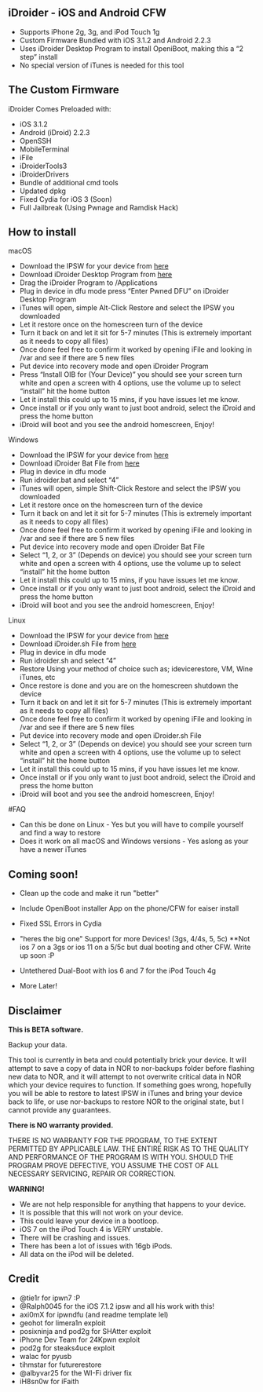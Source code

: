 ## iDroider - iOS and Android CFW
* Supports iPhone 2g, 3g, and iPod Touch 1g
* Custom Firmware Bundled with iOS 3.1.2 and Android 2.2.3
* Uses iDroider Desktop Program to install OpeniBoot, making this a “2 step” install
* No special version of iTunes is needed for this tool

## The Custom Firmware
iDroider Comes Preloaded with:
* iOS 3.1.2
* Android (iDroid) 2.2.3
* OpenSSH
* MobileTerminal
* iFile
* iDroiderTools3
* iDroiderDrivers
* Bundle of additional cmd tools
* Updated dpkg
* Fixed Cydia for iOS 3 (Soon)
* Full Jailbreak (Using Pwnage and Ramdisk Hack)

## How to install

macOS
* Download the IPSW for your device from [here](link)
* Download iDroider Desktop Program from [here](link)
* Drag the iDroider Program to /Applications 
* Plug in device in dfu mode press “Enter Pwned DFU” on iDroider Desktop Program
* iTunes will open, simple Alt-Click Restore and select the IPSW you downloaded
* Let it restore once on the homescreen turn of the device
* Turn it back on and let it sit for 5-7 minutes (This is extremely important as it needs to copy all files)
* Once done feel free to confirm it worked by opening iFile and looking in /var and see if there are 5 new files
* Put device into recovery mode and open iDroider Program 
* Press “Install OIB for (Your Device)” you should see your screen turn white and open a screen with 4 options, use the volume up to select “install” hit the home button 
* Let it install this could up to 15 mins, if you have issues let me know.
* Once install or if you only want to just boot android, select the iDroid and press the home button
* iDroid will boot and you see the android homescreen, Enjoy!

Windows
* Download the IPSW for your device from [here](link)
* Download iDroider Bat File from [here](link)
* Plug in device in dfu mode 
* Run idroider.bat and select “4”
* iTunes will open, simple Shift-Click Restore and select the IPSW you downloaded
* Let it restore once on the homescreen turn of the device
* Turn it back on and let it sit for 5-7 minutes (This is extremely important as it needs to copy all files)
* Once done feel free to confirm it worked by opening iFile and looking in /var and see if there are 5 new files
* Put device into recovery mode and open iDroider Bat File
* Select  “1, 2, or 3” (Depends on device) you should see your screen turn white and open a screen with 4 options, use the volume up to select “install” hit the home button 
* Let it install this could up to 15 mins, if you have issues let me know.
* Once install or if you only want to just boot android, select the iDroid and press the home button
* iDroid will boot and you see the android homescreen, Enjoy!


Linux
* Download the IPSW for your device from [here](link)
* Download iDroider.sh File from [here](link)
* Plug in device in dfu mode 
* Run idroider.sh and select “4”
* Restore Using your method of choice such as; idevicerestore, VM, Wine iTunes, etc
* Once restore is done and you are on the homescreen shutdown the device
* Turn it back on and let it sit for 5-7 minutes (This is extremely important as it needs to copy all files)
* Once done feel free to confirm it worked by opening iFile and looking in /var and see if there are 5 new files
* Put device into recovery mode and open iDroider.sh File
* Select  “1, 2, or 3” (Depends on device) you should see your screen turn white and open a screen with 4 options, use the volume up to select “install” hit the home button 
* Let it install this could up to 15 mins, if you have issues let me know.
* Once install or if you only want to just boot android, select the iDroid and press the home button
* iDroid will boot and you see the android homescreen, Enjoy!

#FAQ
* Can this be done on Linux - Yes but you will have to compile yourself and find a way to restore
* Does it work on all macOS and Windows versions - Yes aslong as your have a newer iTunes 

## Coming soon!

* Clean up the code and make it run "better"
* Include OpeniBoot installer App on the phone/CFW for eaiser install
* Fixed SSL Errors in Cydia


* "heres the big one" Support for more Devices! (3gs, 4/4s, 5, 5c) **Not ios 7 on a 3gs or ios 11 on a 5/5c but dual booting and other CFW. Write up soon :P

* Untethered Dual-Boot with ios 6 and 7 for the iPod Touch 4g

* More Later!


## Disclaimer

**This is BETA software.**

Backup your data.

This tool is currently in beta and could potentially brick your device. It will attempt to save a copy of data in NOR to nor-backups folder before flashing new data to NOR, and it will attempt to not overwrite critical data in NOR which your device requires to function. If something goes wrong, hopefully you will be able to restore to latest IPSW in iTunes and bring your device back to life, or use nor-backups to restore NOR to the original state, but I cannot provide any guarantees.

**There is NO warranty provided.**

THERE IS NO WARRANTY FOR THE PROGRAM, TO THE EXTENT PERMITTED BY APPLICABLE LAW. THE ENTIRE RISK AS TO THE QUALITY AND PERFORMANCE OF THE PROGRAM IS WITH YOU. SHOULD THE PROGRAM PROVE DEFECTIVE, YOU ASSUME THE COST OF ALL NECESSARY SERVICING, REPAIR OR CORRECTION.

**WARNING!**

* We are not help responsible for anything that happens to your device.
* It is possible that this will not work on your device.
* This could leave your device in a bootloop.
* iOS 7 on the iPod Touch 4 is VERY unstable.
* There will be crashing and issues.
* There has been a lot of issues with 16gb iPods.
* All data on the iPod will be deleted.

## Credit

* @tie1r for ipwn7 :P
* @Ralph0045 for the iOS 7.1.2 ipsw and all his work with this!
* axi0mX for ipwndfu (and readme template lel)
* geohot for limera1n exploit
* posixninja and pod2g for SHAtter exploit
* iPhone Dev Team for 24Kpwn exploit
* pod2g for steaks4uce exploit
* walac for pyusb
* tihmstar for futurerestore
* @albyvar25 for the WI-Fi driver fix
* iH8sn0w for iFaith

